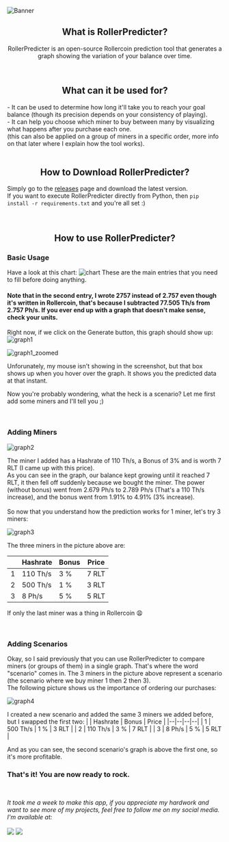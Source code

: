 ![Banner](https://user-images.githubusercontent.com/74678283/189533990-0176495e-3d9c-4129-a029-e5e842ae1f9d.png)

<h2 align="center">What is RollerPredicter?</h2>
<p align="center">
  RollerPredicter is an open-source Rollercoin prediction tool that generates a graph showing the variation of your balance over time.
</p>

<br>

<h2 align="center">What can it be used for?</h2>
  - It can be used to determine how long it'll take you to reach your goal balance (though its precision depends on your consistency of playing).<br>
  - It can help you choose which miner to buy between many by visualizing what happens after you purchase each one.<br>
  (this can also be applied on a group of miners in a specific order, more info on that later where I explain how the tool works).

<br>
<br>

<h2 align="center">How to Download RollerPredicter?</h2>

  Simply go to the [releases](https://github.com/dtomper/RollerPredicter/releases) page and download the latest version.<br>
  If you want to execute RollerPredicter directly from Python, then ```pip install -r requirements.txt``` and you're all set :)

<br>

<h2 align="center">How to use RollerPredicter?</h2>
<h3>Basic Usage</h3>

Have a look at this chart:
![chart](https://user-images.githubusercontent.com/74678283/189545335-5a16e366-44c6-4335-8011-618b0a3885f8.png)
These are the main entries that you need to fill before doing anything.<br>

#### Note that in the second entry, I wrote 2757 instead of 2.757 even though it's written in Rollercoin, that's because I subtracted 77.505 Th/s from 2.757 Ph/s. If you ever end up with a graph that doesn't make sense, check your units.<br>

Right now, if we click on the Generate button, this graph should show up:
![graph1](https://user-images.githubusercontent.com/74678283/189545908-17c2d36b-6519-4560-8566-921f990b2de5.png)

![graph1_zoomed](https://user-images.githubusercontent.com/74678283/189546214-69b54d35-4101-489d-b7b1-f465a8e670be.png)

Unforunately, my mouse isn't showing in the screenshot, but that box shows up when you hover over the graph. It shows you the predicted data at that instant.<Br>

Now you're probably wondering, what the heck is a scenario? Let me first add some miners and I'll tell you ;)<br>

<br>

<h3>Adding Miners</h3>

![graph2](https://user-images.githubusercontent.com/74678283/189548041-c49d26d3-3839-4647-a5a2-d0a5615b9185.png)

The miner I added has a Hashrate of 110 Th/s, a Bonus of 3% and is worth 7 RLT (I came up with this price). <br>
As you can see in the graph, our balance kept growing until it reached 7 RLT, it then fell off suddenly because we bought the miner. The power (without bonus) went from 2.679 Ph/s to 2.789 Ph/s (That's a 110 Th/s increase), and the bonus went from 1.91% to 4.91% (3% increase). <br>
<br>
So now that you understand how the prediction works for 1 miner, let's try 3 miners:

![graph3](https://user-images.githubusercontent.com/74678283/189548488-7ee14633-f0a5-4a41-a288-e8ce5c13f647.png)

The three miners in the picture above are:

|  | Hashrate | Bonus | Price |
|--|--|--|--|
| 1 | 110 Th/s | 3 % | 7 RLT |
| 2 | 500 Th/s | 1 % | 3 RLT |
| 3 | 8 Ph/s | 5 % | 5 RLT |

If only the last miner was a thing in Rollercoin 😩

<br>

<h3>Adding Scenarios</h3>

Okay, so I said previously that you can use RollerPredicter to compare miners (or groups of them) in a single graph. That's where the word "scenario" comes in. The 3 miners in the picture above represent a scenario (the scenario where we buy miner 1 then 2 then 3).<br>
The following picture shows us the importance of ordering our purchases:

![graph4](https://user-images.githubusercontent.com/74678283/189549265-4e2f710f-8278-48d8-9bae-f8c33a0ad776.png)

I created a new scenario and added the same 3 miners we added before, but I swapped the first two:
|  | Hashrate | Bonus | Price |
|--|--|--|--|
| 1 | 500 Th/s | 1 % | 3 RLT |
| 2 | 110 Th/s | 3 % | 7 RLT |
| 3 | 8 Ph/s | 5 % | 5 RLT |

And as you can see, the second scenario's graph is above the first one, so it's more profitable.<br>

<h3>That's it! You are now ready to rock.</h3>

<br>

*It took me a week to make this app, if you appreciate my hardwork and want to see more of my projects, feel free to follow me on my social media. I'm available at:*<br>
<br>
[<img src="https://user-images.githubusercontent.com/74678283/189550373-d9db605d-def5-45d5-8327-a1ba756066e7.png">](https://www.youtube.com/Dtomper)
[<img src="https://user-images.githubusercontent.com/74678283/189550475-986be6d3-7268-4228-9c3f-c6040834a275.png">](https://www.instagram.com/dtomperyt/)

